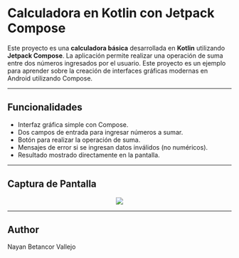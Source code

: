 # Calculadora en Kotlin con Jetpack Compose

Este proyecto es una **calculadora básica** desarrollada en **Kotlin** utilizando **Jetpack Compose**. 
La aplicación permite realizar una operación de suma entre dos números ingresados por el usuario. 
Este proyecto es un ejemplo para aprender sobre la creación de interfaces gráficas modernas en Android utilizando Compose.

---

## Funcionalidades
- Interfaz gráfica simple con Compose.
- Dos campos de entrada para ingresar números a sumar.
- Botón para realizar la operación de suma.
- Mensajes de error si se ingresan datos inválidos (no numéricos).
- Resultado mostrado directamente en la pantalla.

---

## Captura de Pantalla
<p align="center"><img src="https://media.discordapp.net/attachments/765658882453536768/1329130733868027945/screenKotlin.png?ex=67b6b4b5&is=67b56335&hm=244a47b248686e7a300766de757443cc668ad05105ee9b415f34e4f958ca31a1&=&format=webp&quality=lossless&width=300&height=676"/></p>

---

## Author

Nayan Betancor Vallejo
